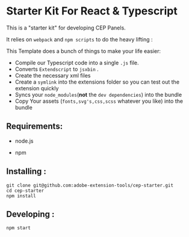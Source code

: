 # Starter Kit For React & Typescript   

This is a "starter kit" for developing CEP Panels.

It relies on `webpack` and `npm scripts` to do the heavy lifting :

This Template does a bunch of things to make your life easier:

- Compile our Typescript code into a single `.js` file.
- Converts `Extendscript`  to `jsxbin` .
- Create the necessary xml files 
- Create a `symlink` into the extensions folder so you can test out the extension quickly
- Syncs your `node_modules`(**not** the `dev dependencies`) into the bundle
- Copy Your assets (`fonts,svg's,css,scss` whatever you like) into the bundle 



## Requirements: 

- node.js

- npm

  

## Installing :

``` shell 
git clone git@github.com:adobe-extension-tools/cep-starter.git
cd cep-starter
npm install
```



## Developing :

```shell
npm start
```



